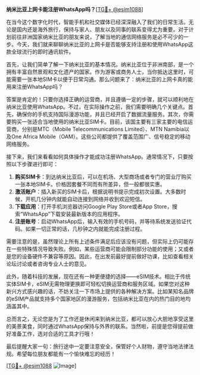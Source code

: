**纳米比亚上网卡能注册WhatsApp吗？**[[TG💪+ @esim1088](https://t.me/s/esim1088)]

在当今这个数字化时代，智能手机和社交媒体已经深深融入了我们的日常生活。无论是国内还是海外旅行，保持与家人、朋友以及同事的联系变得尤为重要。对于计划前往非洲国家纳米比亚的朋友来说，了解当地的通信网络服务是必不可少的一步。今天，我们就来聊聊纳米比亚的上网卡是否能够支持注册和使用WhatsApp这款全球流行的即时通讯软件。

首先，让我们简单了解一下纳米比亚的基本情况。纳米比亚位于非洲南部，是一个拥有丰富自然景观和文化遗产的国家。作为游客或商务人士，当你抵达这里时，可能需要一张本地SIM卡以便于日常沟通。那么问题来了：纳米比亚的上网卡真的能用来注册WhatsApp吗？

答案是肯定的！只要你选择正确的运营商，并且遵循一定的步骤，就可以顺利地在纳米比亚使用WhatsApp。不过，在实际操作之前，我们需要明确几个关键点。首先，确保你的手机支持国际漫游功能，并且已经开启了数据流量服务。其次，你需要购买一张适合当地使用的纳米比亚SIM卡。目前，该国主要有三家主要的电信运营商，分别是MTC（Mobile Telecommunications Limited）、MTN Namibia以及One Africa Mobile（OAM）。这些公司都提供了覆盖范围广、信号稳定的移动网络服务。

接下来，我们来看看如何具体操作才能成功注册WhatsApp。通常情况下，只要按照以下步骤进行即可：

1. **购买SIM卡**：到达纳米比亚后，可以在机场、大型商场或者专门的营业厅购买一张本地SIM卡。价格因套餐不同而有所差异，但一般都很实惠。
2. **激活账户**：插入新买的SIM卡后，根据说明书提示完成初次设置。大多数时候，开机几分钟内就能自动连接到网络并收到欢迎短信。
3. **下载应用**：打开手机浏览器访问Google Play Store或者App Store，搜索“WhatsApp”下载安装最新版本的应用程序。
4. **注册账号**：启动WhatsApp后，输入有效的手机号码，并等待系统发送验证代码。如果一切正常的话，几秒钟之内就能完成注册过程。

需要注意的是，虽然理论上所有上述条件满足后应该没有问题，但实际上仍可能存在一些特殊情况导致失败。例如，某些运营商可能会限制部分功能的使用；又或者是您的设备硬件不兼容等原因。因此，在出发前最好提前做好功课，比如查看相关论坛讨论或者咨询专业人士的意见。

此外，随着科技的发展，现在还有一种更便捷的选择——eSIM技术。相比于传统实体SIM卡，eSIM无需物理更换即可轻松切换运营商和服务区域。如果您对这种新兴方式感兴趣的话，不妨关注一下市场上提供的各种解决方案。比如某知名品牌的eSIM产品就支持多个国家地区的漫游服务，包括纳米比亚在内的热门目的地均涵盖其中。

总而言之，无论您是为了工作还是休闲来到纳米比亚，都可以放心大胆地享受这里的美景美食，同时通过WhatsApp保持与外界的联系。当然啦，前提是您得提前做好准备工作，选对合适的工具才行哦！

最后提醒大家一句：旅行途中一定要注意安全，保管好个人财物，遵守当地法律法规。希望每位朋友都能有一个愉快难忘的经历！

[[TG💪+ @esim1088](https://t.me/s/esim1088) ![Image](https://i.postimg.cc/4NQfJmqS/Snipaste-2025-05-13-00-14-12.png)]